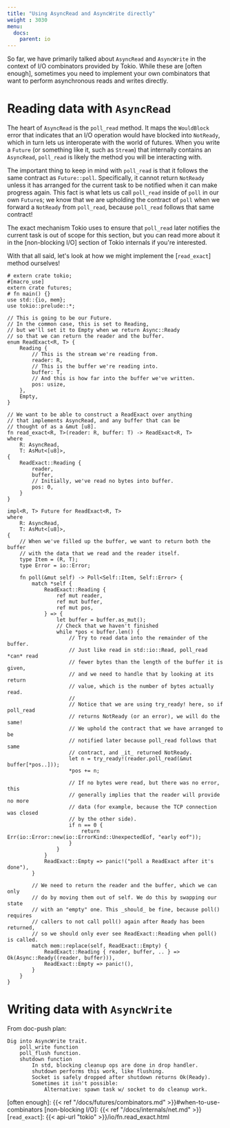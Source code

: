 ```yaml
---
title: "Using AsyncRead and AsyncWrite directly"
weight : 3030
menu:
  docs:
    parent: io
---
```


So far, we have primarily talked about `AsyncRead` and `AsyncWrite` in
the context of I/O combinators provided by Tokio. While these are [often
enough], sometimes you need to implement your own combinators that
want to perform asynchronous reads and writes directly.

# Reading data with `AsyncRead`

The heart of `AsyncRead` is the `poll_read` method. It maps the
`WouldBlock` error that indicates that an I/O operation would have
blocked into `NotReady`, which in turn lets us interoperate with the
world of futures. When you write a `Future` (or something like it, such
as `Stream`) that internally contains an `AsyncRead`, `poll_read` is
likely the method you will be interacting with.

The important thing to keep in mind with `poll_read` is that it follows
the same contract as `Future::poll`. Specifically, it cannot return
`NotReady` unless it has arranged for the current task to be notified
when it can make progress again. This fact is what lets us call
`poll_read` inside of `poll` in our own `Future`s; we know that we are
upholding the contract of `poll` when we forward a `NotReady` from
`poll_read`, because `poll_read` follows that same contract!

The exact mechanism Tokio uses to ensure that `poll_read` later notifies
the current task is out of scope for this section, but you can read more
about it in the [non-blocking I/O] section of Tokio internals if you're
interested.

With that all said, let's look at how we might implement the
[`read_exact`] method ourselves!

```rust,no_run
# extern crate tokio;
#[macro_use]
extern crate futures;
# fn main() {}
use std::{io, mem};
use tokio::prelude::*;

// This is going to be our Future.
// In the common case, this is set to Reading,
// but we'll set it to Empty when we return Async::Ready
// so that we can return the reader and the buffer.
enum ReadExact<R, T> {
    Reading {
        // This is the stream we're reading from.
        reader: R,
        // This is the buffer we're reading into.
        buffer: T,
        // And this is how far into the buffer we've written.
        pos: usize,
    },
    Empty,
}

// We want to be able to construct a ReadExact over anything
// that implements AsyncRead, and any buffer that can be
// thought of as a &mut [u8].
fn read_exact<R, T>(reader: R, buffer: T) -> ReadExact<R, T>
where
    R: AsyncRead,
    T: AsMut<[u8]>,
{
    ReadExact::Reading {
        reader,
        buffer,
        // Initially, we've read no bytes into buffer.
        pos: 0,
    }
}

impl<R, T> Future for ReadExact<R, T>
where
    R: AsyncRead,
    T: AsMut<[u8]>,
{
    // When we've filled up the buffer, we want to return both the buffer
    // with the data that we read and the reader itself.
    type Item = (R, T);
    type Error = io::Error;

    fn poll(&mut self) -> Poll<Self::Item, Self::Error> {
        match *self {
            ReadExact::Reading {
                ref mut reader,
                ref mut buffer,
                ref mut pos,
            } => {
                let buffer = buffer.as_mut();
                // Check that we haven't finished
                while *pos < buffer.len() {
                    // Try to read data into the remainder of the buffer.
                    // Just like read in std::io::Read, poll_read *can* read
                    // fewer bytes than the length of the buffer it is given,
                    // and we need to handle that by looking at its return
                    // value, which is the number of bytes actually read.
                    //
                    // Notice that we are using try_ready! here, so if poll_read
                    // returns NotReady (or an error), we will do the same!
                    // We uphold the contract that we have arranged to be
                    // notified later because poll_read follows that same
                    // contract, and _it_ returned NotReady.
                    let n = try_ready!(reader.poll_read(&mut buffer[*pos..]));
                    *pos += n;

                    // If no bytes were read, but there was no error, this
                    // generally implies that the reader will provide no more
                    // data (for example, because the TCP connection was closed
                    // by the other side).
                    if n == 0 {
                        return Err(io::Error::new(io::ErrorKind::UnexpectedEof, "early eof"));
                    }
                }
            }
            ReadExact::Empty => panic!("poll a ReadExact after it's done"),
        }

        // We need to return the reader and the buffer, which we can only
        // do by moving them out of self. We do this by swapping our state
        // with an "empty" one. This _should_ be fine, because poll() requires
        // callers to not call poll() again after Ready has been returned,
        // so we should only ever see ReadExact::Reading when poll() is called.
        match mem::replace(self, ReadExact::Empty) {
            ReadExact::Reading { reader, buffer, .. } => Ok(Async::Ready((reader, buffer))),
            ReadExact::Empty => panic!(),
        }
    }
}
```

# Writing data with `AsyncWrite`

From doc-push plan:

```text
Dig into AsyncWrite trait.
    poll_write function
    poll_flush function.
    shutdown function
        In std, blocking cleanup ops are done in drop handler.
        shutdown performs this work, like flushing.
        Socket is safely dropped after shutdown returns Ok(Ready).
        Sometimes it isn't possible:
            Alternative: spawn task w/ socket to do cleanup work.
```

[often enough]: {{< ref "/docs/futures/combinators.md" >}}#when-to-use-combinators
[non-blocking I/O]: {{< ref "/docs/internals/net.md" >}}
[`read_exact`]: {{< api-url "tokio" >}}/io/fn.read_exact.html
